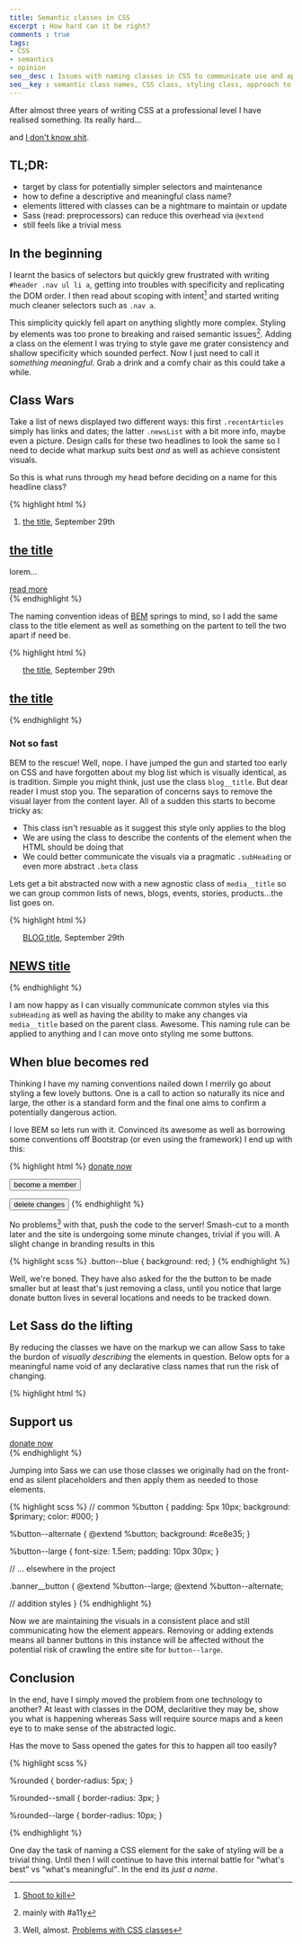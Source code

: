 ```yaml
---
title: Semantic classes in CSS
excerpt : How hard can it be right?
comments : true
tags:
- CSS
- semantics
- opinion
seo__desc : Issues with naming classes in CSS to communicate use and appearance
seo__key : semantic class names, CSS class, styling class, approach to naming classes
---
```

After almost three years of writing CSS at a professional level I have realised something. Its really hard&hellip;
<!-- /intro -->
and [I don't know shit](//twitter.com/cmrPyro/status/425104876033425408).

## TL;DR:

- target by class for potentially simpler selectors and maintenance
- how to define a descriptive and meaningful class name?
- elements littered with classes can be a nightmare to maintain or update
- Sass (read: preprocessors) can reduce this overhead via `@extend`
- still feels like a trivial mess


## In the beginning
I learnt the basics of selectors but quickly grew frustrated with writing `#header .nav ul li a`, getting into troubles with specificity and replicating the DOM order. I then read about scoping with intent[^1] and started writing much cleaner selectors such as `.nav a`.

This simplicity quickly fell apart on anything slightly more complex. Styling by elements was too prone to breaking and raised semantic issues[^2]. Adding a class on the element I was trying to style gave me grater consistency and shallow specificity which sounded perfect. Now I just need to call it *something meaningful*. Grab a drink and a comfy chair as this could take a while.


## Class Wars
Take a list of news displayed two different ways: this first `.recentArticles` simply has links and dates; the latter `.newsList` with a bit more info, maybe even a picture. Design calls for these two headlines to look the same so I need to decide what markup suits best *and* as well as achieve consistent visuals.

So this is what runs through my head before deciding on a name for this headline class?

{% highlight html %}
<ol class="recentArticles">
  <li>
    <a href="#">the title</a>, September 29th
  </li>
  <!-- ... -->
</ol>

<div class="newsList">
  <article>
    <h2><a href="#">the title</a></h2>
    <p>lorem...</p>
    <a href="#">read more</a>
  </article>
  <!-- ... -->
</div>
{% endhighlight %}

The naming convention ideas of [BEM](http://bem.info/method/definitions/) springs to mind, so I add the same class to the title element as well as something on the partent to tell the two apart if need be.

{% highlight html %}
<ol class="news news--list">
  <!-- ... -->
  <a href="#" class="news__title">the title</a>, September 29th
</ol>

<div class="news news--summary">
  <!-- ... -->
  <h2><a href="#" class="news__title">the title</a></h2>
</div>
{% endhighlight %}

### Not so fast
BEM to the rescue! Well, nope. I have jumped the gun and started too early on CSS and have forgotten about my blog list which is visually identical, as is tradition. Simple you might think, just use the class `blog__title`. But dear reader I must stop you. The separation of concerns says to remove the visual layer from the content layer. All of a sudden this starts to become tricky as:

- This class isn't resuable as it suggest this style only applies to the blog
- We are using the class to describe the contents of the element when the HTML should be doing that
- We could better communicate the visuals via a pragmatic `.subHeading` or even more abstract `.beta` class

Lets get a bit abstracted now with a new agnostic class of `media__title` so we can group common lists of news, blogs, events, stories, products...the list goes on.

{% highlight html %}
<ol class="media--list">
  <!-- ... -->
  <a href="#" class="media__title subHeading">BLOG title</a>, September 29th
</ol>

<div class="media--summary">
  <!-- ... -->
  <h2><a href="#" class="media__title subHeading">NEWS title</a></h2>
</div>
{% endhighlight %}

I am now happy as I can visually communicate common styles via this `subHeading` as well as having the ability to make any changes via `media__title` based on the parent class. Awesome. This naming rule can be applied to anything and I can move onto styling me some buttons.

## When blue becomes red
Thinking I have my naming conventions nailed down I merrily go about styling a few lovely buttons. One is a call to action so naturally its nice and large, the other is a standard form and the final one aims to confirm a potentially dangerous action.

I love BEM so lets run with it. Convinced its awesome as well as borrowing some conventions off Bootstrap (or even using the framework) I end up with this:

{% highlight html %}
<a href="/donate" class="button button--large button--blue">donate now</a>

<input type="submit" class="button" value="become a member">

<button class="button button--warn">delete changes</button>
{% endhighlight %}

No problems[^3] with that, push the code to the server! Smash-cut to a month later and the site is undergoing some minute changes, trivial if you will. A slight change in branding results in this

{% highlight scss %}
.button--blue {
  background: red;
}
{% endhighlight %}

Well, we're boned. They have also asked for the the button to be made smaller but at least that's just removing a class, until you notice that large donate button lives in several locations and needs to be tracked down.

## Let Sass do the lifting
By reducing the classes we have on the markup we can allow Sass to take the burdon of *visually describing* the elements in question. Below opts for a meaningful name void of any declarative class names that run the risk of changing.

{% highlight html %}
<div class="m-banner">
  <h2>Support us</h2>
  <a href="/donate" class="banner__button">donate now</a>
</div>
{% endhighlight %}

Jumping into Sass we can use those classes we originally had on the front-end as silent placeholders and then apply them as needed to those elements.

{% highlight scss %}
// common
%button {
  padding: 5px 10px;
  background: $primary;
  color: #000;
}

%button--alternate {
  @extend %button;
  background: #ce8e35;
}

%button--large {
  font-size: 1.5em;
  padding: 10px 30px;
}


// ... elsewhere in the project

.banner__button {
  @extend %button--large;
  @extend %button--alternate;

  // addition styles
}
{% endhighlight %}

Now we are maintaining the visuals in a consistent place and still communicating how the element appears. Removing or adding extends means all banner buttons in this instance will be affected without the potential risk of crawling the entire site for `button--large`.

## Conclusion
In the end, have I simply moved the problem from one technology to another? At least with classes in the DOM, declaritive they may be, show you what is happening whereas Sass will require source maps and a keen eye to to make sense of the abstracted logic.

Has the move to Sass opened the gates for this to happen all too easily?

{% highlight scss %}

%rounded { border-radius: 5px; }

%rounded--small { border-radius: 3px; }

%rounded--large { border-radius: 10px; }

{% endhighlight %}

One day the task of naming a CSS element for the sake of styling will be a trivial thing. Until then I will continue to have this internal battle for <q>what's best</q> vs <q>what's meaningful</q>. In the end its *just a name*.


[^1]: [Shoot to kill](http://csswizardry.com/2012/07/shoot-to-kill-css-selector-intent/)
[^2]: mainly with #a11y
[^3]: Well, almost. [Problems with CSS classes](http://www.youtube.com/watch?v=u63Sq2Sq3LI)
